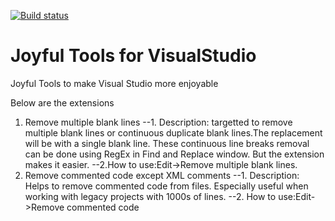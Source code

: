 [![Build status](https://ci.appveyor.com/api/projects/status/ufqa23xufffi3k92?svg=true)](https://ci.appveyor.com/project/joymon/joyful-visualstudio)
# Joyful Tools for VisualStudio
Joyful Tools to make Visual Studio more enjoyable

Below are the extensions

 1. Remove multiple blank lines
 --1. Description: targetted to remove multiple blank lines or continuous duplicate blank lines.The replacement will be with a single blank line.   These continuous line breaks removal can be done using RegEx in Find and Replace window. But the extension makes it easier. 
 --2.How to use:Edit->Remove multiple blank lines. 
 2. Remove commented code except XML comments 
 --1. Description: Helps to remove commented code from files. Especially useful when working with legacy projects with 1000s of lines. 
 --2. How to use:Edit->Remove commented code 
